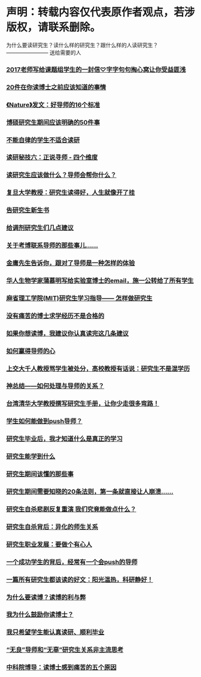 # 声明：转载内容仅代表原作者观点，若涉版权，请联系删除。

为什么要读研究生？读什么样的研究生？跟什么样的人读研究生？
———————— 送给需要的人

### [2017老师写给课题组学生的一封信♡字字句句掏心窝让你受益匪浅](https://mp.weixin.qq.com/s/tgmm6LtyG6FmcmOi_UPp3A)

### [20件在你读博士之前应该知道的事情](https://mp.weixin.qq.com/s/gphzoi8YKcsaZApl3eQCWw)

### [《Nature》发文：好导师的16个标准](https://mp.weixin.qq.com/s/VoYHF5HRsOJRRrh_284KTA)

### [博硕研究生期间应该明确的50件事](https://mp.weixin.qq.com/s/_olsH36z5-wItyxzd7bz-Q)

### [不能自律的学生不适合读研](http://news.sciencenet.cn/sbhtmlnews/2018/11/340604.shtm?bsh_bid=2914332265&from=timeline&isappinstalled=0)

### [读研秘技六：正说寻师 - 四个维度](http://blog.sciencenet.cn/home.php?mod=space&uid=3389532&do=blog&id=1203854)

### [读研究生应该做什么？导师会帮你什么？](https://mp.weixin.qq.com/s/0sgLf4a0Jhz_RWg4g-cpcQ)

### [复旦大学教授：研究生读得好，人生就像开了挂](https://mp.weixin.qq.com/s/nYl9ugcRdjb7EZqkN-WCzQ)

### [告研究生新生书](https://mp.weixin.qq.com/s/K-ffihp3UOj9_RfNq9VrCA)

### [给调剂研究生们几点建议](https://mp.weixin.qq.com/s/rsufg4fZd1GiDVvqj0WCWQ)

### [关于考博联系导师的那些事儿……](https://mp.weixin.qq.com/s/EK8U9Ndw9Rbe9v2XJcA3sg)

### [金庸先生告诉你，跟对了导师是一种怎样的体验](https://mp.weixin.qq.com/s/6G3EJ4ta5HT74b5K_p6Orw)

### [华人生物学家蒲慕明写给实验室博士的email，施一公转给了所有学生](https://wenhui.whb.cn/third/baidu/201904/10/255005.html?sdkver=7cbb062d&clientprefetch=1&from=timeline&isappinstalled=0)

### [麻省理工学院(MIT)研究生学习指导—— 怎样做研究生](https://mp.weixin.qq.com/s/3PUM4ZucqLY6ilH48wHukw)

### [没有痛苦的博士求学经历不是合格的](https://mp.weixin.qq.com/s/p8dpOueNYNIGV294ViHlKg)

### [如果你想读博，我建议你认真读完这几条建议](https://mp.weixin.qq.com/s/IyvnzH0OZtyeXv96xKPDTA)

### [如何赢得导师的心](https://mp.weixin.qq.com/s?__biz=MzIwMjk1OTc2MA==&mid=2247488614&amp;idx=1&amp;sn=d7a386f8552a897f9de0883b91cbbdf8&source=41%23wechat_redirect)

### [上交大千人教授骂学生被处分，高校教授有话说：研究生不是混学历](https://news.html5.qq.com/share/1578313705308813965?ch=060000&ctrid=1&dataSrc=96&data_type=1&docId=1578313705308813965&extenddata=%2526contentLevel%253D3%2526dataSrc%253D96%2526queryId%253D1553643466758%2526sGrayPlatFormModelId%253D101989%2523102836%2523103003%2523102744%2523102225%2523103436%2523103265%2523103205%2523103317%2523100773%2523103282%2523103467%2523101195%2523103355%2523101214%2523103297%2523103365%2523103358%2523103433%2523103398%2523103450%2526sModelId%253D101989%2523102836%2523103003%2523102744%2523102225%2523103436%2523103265%2523103205%2523103317%2523100773%2523103282%2523103467%2523101195%2523103355%2523101214%2523103297%2523103365%2523103358%2523103433%2523103398%2523103450%2526sStrategyId%253D59%2526subjectId%253D11012%2526zimeitiId%253Dqeh_6404636&pid=1&qbredirect&sc_id=9lSAskC&share=true&share_count=2&showAttach=1&showDate=1&tabId=0&tagId=0&url=http%253A%252F%252Fkuaibao.qq.com%252Fs%252F20190326A06P0C00&from=timeline&isappinstalled=0)

### [神总结——如何处理与导师的关系？](https://mp.weixin.qq.com/s/xSkDFTSyI5Fmoyds9grKZw)

### [台湾清华大学教授撰写研究生手册，让你少走很多弯路！](https://mp.weixin.qq.com/s/HODirk39mJH-OWAFClNDaQ)

### [学生如何能做到push导师？](https://mp.weixin.qq.com/s/A764z8ldXEFVptutnurx-w)

### [研究生毕业后，我才知道什么是真正的学习](https://mp.weixin.qq.com/s/XJ0tXkj90CkkcV-DgSYqpQ)

### [研究生能学到什么](https://mp.weixin.qq.com/s/ASqnV4lKiXWJ25E6-oOV9w)

### [研究生期间该懂的那些事](https://mp.weixin.qq.com/s/VlCvU0HokaFh5Wn1Vorq3g)

### [研究生期间需要知晓的20条法则，第一条就直接让人崩溃……](https://mp.weixin.qq.com/s/8RuPNrbGK2EuwPw23nylbA)

### [研究生自杀悲剧反复重演 我们究竟能做点什么？](https://mp.weixin.qq.com/s/CfubD4zsJqFMGz_aNsJdVA)

### [研究生自杀背后：异化的师生关系](https://mp.weixin.qq.com/s/JMM9gViv_FCZPwcO3x-5Yg)

### [研究生职业发展：要做个有心人](https://mp.weixin.qq.com/s/fyMqEIH2vNp0RFzWJpzKMw)

### [一个成功学生的背后，经常有一个会push的导师](https://mp.weixin.qq.com/s/HJDxmOFX8SBR6LIlwD11kw)

### [一篇所有研究生都该读的好文：阳光温热，科研静好！](https://mp.weixin.qq.com/s/_K3Bi471N1M_IyDgE50R0g)

### [为什么要读博？读博的利与弊](https://mp.weixin.qq.com/s?__biz=MzIxMjE5MTE4OA==&mid=2247489404&amp;idx=1&amp;sn=88c916715f1abe04c49451ccb1ce857f&source=41%23wechat_redirect)

### [我为什么鼓励你读博士？](https://mp.weixin.qq.com/s/aHokqm9rwDJK9MBJMIbuew)

### [我只希望学生能认真读研、顺利毕业](https://mp.weixin.qq.com/s/ggIZvDOwQ_wjfuyv5NDeXw)

### [“无良”导师和“无辜”研究生关系非主流思考](http://blog.sciencenet.cn/blog-3410526-1213196.html)

### [中科院博导：读博士感到痛苦的五个原因](https://mp.weixin.qq.com/s/Ugb9-V2X69-TP0PVw1BA2Q)


